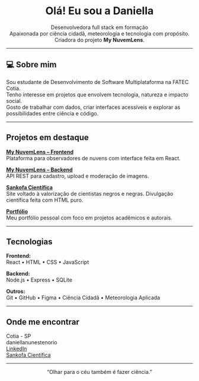 <h1 align="center">Olá! Eu sou a Daniella</h1>

<p align="center">
Desenvolvedora full stack em formação <br>
Apaixonada por ciência cidadã, meteorologia e tecnologia com propósito. <br>
Criadora do projeto <strong>My NuvemLens</strong>.
</p>

---

## 💻 Sobre mim

Sou estudante de Desenvolvimento de Software Multiplataforma na FATEC Cotia.  
Tenho interesse em projetos que envolvem tecnologia, natureza e impacto social.  
Gosto de trabalhar com dados, criar interfaces acessíveis e explorar as possibilidades entre ciência e código.

---

## Projetos em destaque

 **[My NuvemLens – Frontend](https://github.com/DaniellaNunes-coder/FrontEndMyNuvemLens)**  
Plataforma para observadores de nuvens com interface feita em React.

 **[My NuvemLens – Backend](https://github.com/DaniellaNunes-coder/BackEndMyNuvemLens)**  
API REST para cadastro, upload e moderação de imagens.

 **[Sankofa Científica](https://sankofacientifica.netlify.app)**  
Site voltado à valorização de cientistas negros e negras. Divulgação científica feita com HTML puro.

 **[Portfólio](https://github.com/DaniellaNunes-coder/portif-lio)**  
Meu portfólio pessoal com foco em projetos acadêmicos e autorais.

---

## Tecnologias

**Frontend:**  
React • HTML • CSS • JavaScript

**Backend:**  
Node.js • Express • SQLite

**Outros:**  
Git • GitHub • Figma • Ciência Cidadã • Meteorologia Aplicada

---

## Onde me encontrar

 Cotia - SP  
 daniellanunestenorio  
 [LinkedIn](https://www.linkedin.com/in/daniella-nunes-tenorio)  
 [Sankofa Científica](https://sankofacientifica.netlify.app)

---

<p align="center"> “Olhar para o céu também é fazer ciência.”</p>
